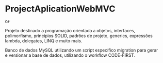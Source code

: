# ProjectAplicationWebMVC

`` C# ``
 

Projeto destinado a programação orientada a objetos, interfaces, polimorfismo, princípios SOLID, padrões de projeto, generics, expressões lambda, delegates, LINQ e muito mais.

Banco de dados MySQL utilizando um script específico migration para gerar e versionar a base de dados, utilizando o workflow CODE-FIRST. 
